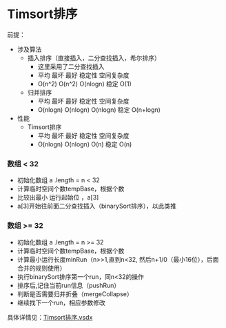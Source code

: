 # Timsort排序
前提：
- 涉及算法
  - 插入排序（直接插入，二分查找插入，希尔排序）
    - 这里采用了二分查找插入
    - 平均      最坏	   最好	     稳定性	空间复杂度
    -  O(n^2)   O(n^2)	O(nlogn)	稳定	  O(1)
  - 归并排序
    - 平均	     最坏	     最好	     稳定性	空间复杂度
    -  O(nlogn)	O(nlogn)	O(nlogn)	稳定	  O(n+logn)
- 性能
  - Timsort排序
    - 平均	     最坏	     最好	 稳定性	空间复杂度
    - O(nlogn)	O(nlogn)	O(n)	稳定	  O(n)

### 数组 < 32
- 初始化数组 a .length = n     <   32  
- 计算临时空间个数tempBase，根据个数
- 比较出最小 运行起始位 ，a[3] 
- a[3]开始往前面二分查找插入（binarySort排序），以此类推

### 数组 >= 32
- 初始化数组 a .length = n     >=   32  
- 计算临时空间个数tempBase，根据个数
- 计算最小运行长度minRun（n>>1,直到n<32,
     然后n+1/0（最小16位），后面合并的规则使用）
- 执行binarySort排序第一个run，同n<32的操作
- 排序后,记住当前run信息（pushRun）
- 判断是否需要归并折叠（mergeCollapse）
- 继续找下一个run，相应参数修改

具体详情见：[Timsort排序.vsdx](https://github.com/xxw1754352621/java-dev/blob/master/java%E5%9F%BA%E7%A1%80/%E6%95%B0%E6%8D%AE%E7%BB%93%E6%9E%84%E4%B8%8E%E7%AE%97%E6%B3%95/%E6%8E%92%E5%BA%8F%E7%AE%97%E6%B3%95/Timsort%E7%AE%97%E6%B3%95.vsdx)

